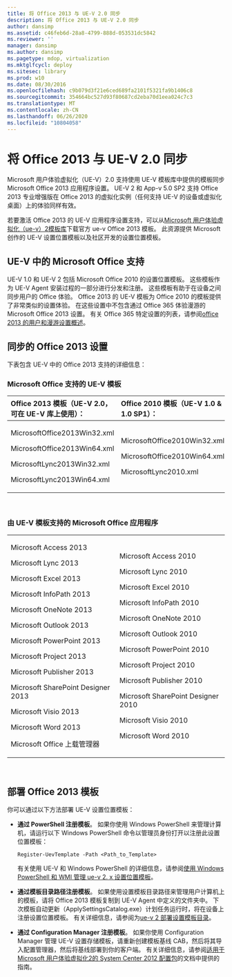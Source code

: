 ```yaml
---
title: 将 Office 2013 与 UE-V 2.0 同步
description: 将 Office 2013 与 UE-V 2.0 同步
author: dansimp
ms.assetid: c46feb6d-28a8-4799-888d-053531dc5842
ms.reviewer: ''
manager: dansimp
ms.author: dansimp
ms.pagetype: mdop, virtualization
ms.mktglfcycl: deploy
ms.sitesec: library
ms.prod: w10
ms.date: 08/30/2016
ms.openlocfilehash: c9b079d3f21e6ced689fa2101f5321fa9b1406c8
ms.sourcegitcommit: 354664bc527d93f80687cd2eba70d1eea024c7c3
ms.translationtype: MT
ms.contentlocale: zh-CN
ms.lasthandoff: 06/26/2020
ms.locfileid: "10804058"
---
```

# 将 Office 2013 与 UE-V 2.0 同步


Microsoft 用户体验虚拟化（UE-V）2.0 支持使用 UE-V 模板库中提供的模板同步 Microsoft Office 2013 应用程序设置。 UE-V 2 和 App-v 5.0 SP2 支持 Office 2013 专业增强版在 Office 2013 的虚拟化实例（任何支持 UE-V 的设备或虚拟化桌面）上的体验同样有效。

若要激活 Office 2013 的 UE-V 应用程序设置支持，可以从[Microsoft 用户体验虚拟化（ue-v）2模板库](https://go.microsoft.com/fwlink/p/?LinkId=246589)下载官方 ue-v Office 2013 模板。 此资源提供 Microsoft 创作的 UE-V 设置位置模板以及社区开发的设置位置模板。

## UE-V 中的 Microsoft Office 支持


UE-V 1.0 和 UE-V 2 包括 Microsoft Office 2010 的设置位置模板。 这些模板作为 UE-V Agent 安装过程的一部分进行分发和注册。 这些模板有助于在设备之间同步用户的 Office 体验。 Office 2013 的 UE-V 模板为 Office 2010 的模板提供了非常类似的设置体验。 在这些设置中不包含通过 Office 365 体验漫游的 Microsoft Office 2013 设置。 有关 Office 365 特定设置的列表，请参阅[office 2013 的用户和漫游设置概述](https://go.microsoft.com/fwlink/p/?LinkId=391220)。

## 同步的 Office 2013 设置


下表包含 UE-V 中的 Office 2013 支持的详细信息：

### Microsoft Office 支持的 UE-V 模板

<table>
<colgroup>
<col width="50%" />
<col width="50%" />
</colgroup>
<thead>
<tr class="header">
<th align="left">Office 2013 模板（UE-V 2.0，可在 UE-V 库上使用）：</th>
<th align="left">Office 2010 模板（UE-V 1.0 &amp; 1.0 SP1）：</th>
</tr>
</thead>
<tbody>
<tr class="odd">
<td align="left"><p>MicrosoftOffice2013Win32.xml</p>
<p>MicrosoftOffice2013Win64.xml</p>
<p>MicrosoftLync2013Win32.xml</p>
<p>MicrosoftLync2013Win64.xml</p></td>
<td align="left"><p>MicrosoftOffice2010Win32.xml</p>
<p>MicrosoftOffice2010Win64.xml</p>
<p>MicrosoftLync2010.xml</p>
<p></p></td>
</tr>
</tbody>
</table>

 

### 由 UE-V 模板支持的 Microsoft Office 应用程序

<table>
<colgroup>
<col width="50%" />
<col width="50%" />
</colgroup>
<tbody>
<tr class="odd">
<td align="left"><p>Microsoft Access 2013</p>
<p>Microsoft Lync 2013</p>
<p>Microsoft Excel 2013</p>
<p>Microsoft InfoPath 2013</p>
<p>Microsoft OneNote 2013</p>
<p>Microsoft Outlook 2013</p>
<p>Microsoft PowerPoint 2013</p>
<p>Microsoft Project 2013</p>
<p>Microsoft Publisher 2013</p>
<p>Microsoft SharePoint Designer 2013</p>
<p>Microsoft Visio 2013</p>
<p>Microsoft Word 2013</p>
<p>Microsoft Office 上载管理器</p></td>
<td align="left"><p>Microsoft Access 2010</p>
<p>Microsoft Lync 2010</p>
<p>Microsoft Excel 2010</p>
<p>Microsoft InfoPath 2010</p>
<p>Microsoft OneNote 2010</p>
<p>Microsoft Outlook 2010</p>
<p>Microsoft PowerPoint 2010</p>
<p>Microsoft Project 2010</p>
<p>Microsoft Publisher 2010</p>
<p>Microsoft SharePoint Designer 2010</p>
<p>Microsoft Visio 2010</p>
<p>Microsoft Word 2010</p>
<p></p></td>
</tr>
</tbody>
</table>

 

## 部署 Office 2013 模板


你可以通过以下方法部署 UE-V 设置位置模板：

-   **通过 PowerShell 注册模板**。 如果你使用 Windows PowerShell 来管理计算机，请运行以下 Windows PowerShell 命令以管理员身份打开以注册此设置位置模板：

    ``` syntax
    Register-UevTemplate -Path <Path_to_Template>
    ```

    有关使用 UE-V 和 Windows PowerShell 的详细信息，请参阅[使用 Windows PowerShell 和 WMI 管理 ue-v 2. x 设置位置模板](managing-ue-v-2x-settings-location-templates-using-windows-powershell-and-wmi-both-uevv2.md)。

-   **通过模板目录路径注册模板**。 如果使用设置模板目录路径来管理用户计算机上的模板，请将 Office 2013 模板复制到 UE-V Agent 中定义的文件夹中。 下次模板自动更新（ApplySettingsCatalog.exe）计划任务运行时，将在设备上注册设置位置模板。 有关详细信息，请参阅为[ue-v 2 部署设置模板目录](https://technet.microsoft.com/library/dn458942.aspx#deploycatalogue)。

-   **通过 Configuration Manager 注册模板**。 如果你使用 Configuration Manager 管理 UE-V 设置存储模板，请重新创建模板基线 CAB，然后将其导入配置管理器，然后将基线部署到你的客户端。 有关详细信息，请参阅[适用于 Microsoft 用户体验虚拟化2的 System Center 2012 配置包](https://go.microsoft.com/fwlink/?LinkId=317263)的文档中提供的指南。






 

 





